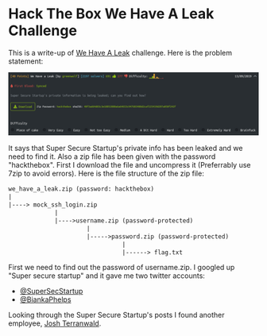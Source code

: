 <h1>Hack The Box We Have A Leak Challenge</h1>

This is a write-up of [We Have A Leak](https://www.hackthebox.eu/home/challenges/OSINT) challenge. Here is the problem statement:

![Problem statement](https://github.com/R00TH4UNT/Hack-The-Box/blob/master/OSINT/We%20have%20a%20leak/Screenshot_2020-06-28_10-13-49.png)

It says that Super Secure Startup's private info has been leaked and we need to find it. Also a zip file has been given with the password "hackthebox". First I download the file and uncompress it (Preferrably use 7zip to avoid errors). Here is the file structure of the zip file:
```
we_have_a_leak.zip (password: hackthebox)
|
|----> mock_ssh_login.zip
             |
             |---->username.zip (password-protected)
                      |
                      |----->password.zip (password-protected) 
                                |
                                |------> flag.txt
```
First we need to find out the password of username.zip.
I googled up "Super secure startup" and it gave me two twitter accounts:
* [@SuperSecStartup](https://twitter.com/supersecstartup?lang=en)
* [@BiankaPhelps](https://twitter.com/biankaphelps?lang=en)

Looking through the Super Secure Startup's posts I found another employee, [Josh Terranwald](https://twitter.com/JTerranwald).
